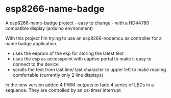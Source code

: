# esp8266-name-badge
A esp8266-name-badge project - easy to change - with a HD44780 compatible display (arduino environment)

With this project I'm trying to use an esp8266-nodemcu as controller for a name badge application.

* uses the eeprom of the esp for storing the latest text
* uses the esp as accesspoint with captive portal to make it easy to connect to the device
* scrolls the text from last line/ last character to upper left to make reading comfortable (currently only 2 line displays)

In the new version added 4 PWM-outputs to fade 4 series of LEDs in a sequence. They are controlled by an os-timer interrupt
